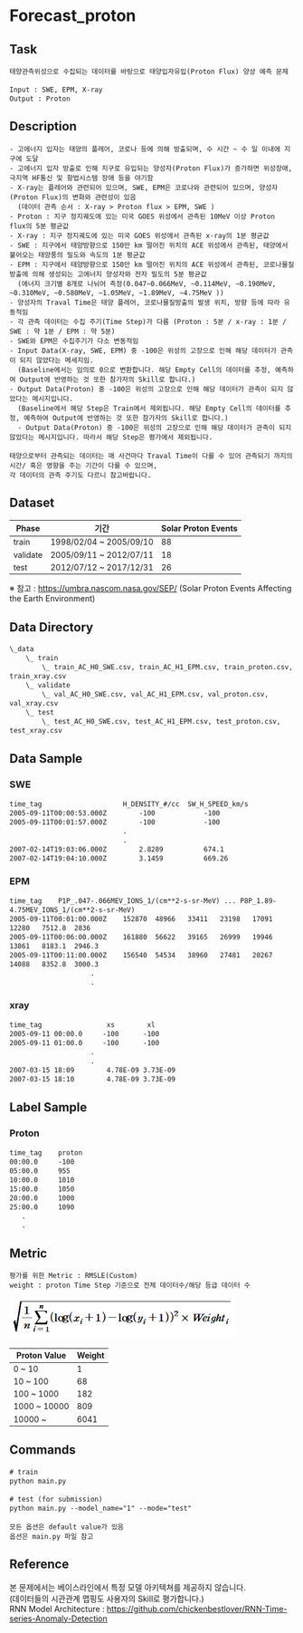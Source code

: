 # Forecast_proton

## Task
```
태양관측위성으로 수집되는 데이터를 바탕으로 태양입자유입(Proton Flux) 양상 예측 문제

Input : SWE, EPM, X-ray 
Output : Proton
```
## Description
```
- 고에너지 입자는 태양의 플레어, 코로나 등에 의해 방출되며, 수 시간 ~ 수 일 이내에 지구에 도달
- 고에너지 입자 방출로 인해 지구로 유입되는 양성자(Proton Flux)가 증가하면 위성장애, 극지역 HF통신 및 항법시스템 장애 등을 야기함 
- X-ray는 플레어와 관련되어 있으며, SWE, EPM은 코로나와 관련되어 있으며, 양성자(Proton Flux)의 변화와 관련성이 있음
  (데이터 관측 순서 : X-ray > Proton flux > EPM, SWE ) 
- Proton : 지구 정지궤도에 있는 미국 GOES 위성에서 관측된 10MeV 이상 Proton flux의 5분 평균값
- X-ray : 지구 정지궤도에 있는 미국 GOES 위성에서 관측된 x-ray의 1분 평균값
- SWE : 지구에서 태양방향으로 150만 km 떨어진 위치의 ACE 위성에서 관측된, 태양에서 불어오는 태양풍의 밀도와 속도의 1분 평균값
- EPM : 지구에서 태양방향으로 150만 km 떨어진 위치의 ACE 위성에서 관측된, 코로나물질방출에 의해 생성되는 고에너지 양성자와 전자 밀도의 5분 평균값
  (에너지 크기별 8개로 나뉘어 측정(0.047~0.066MeV, ~0.114MeV, ~0.190MeV, ~0.310MeV, ~0.580MeV, ~1.05MeV, ~1.89MeV, ~4.75MeV ))
- 양성자의 Traval Time은 태양 플레어, 코로나물질방출의 발생 위치, 방향 등에 따라 유동적임
- 각 관측 데이터는 수집 주기(Time Step)가 다름 (Proton : 5분 / x-ray : 1분 / SWE : 약 1분 / EPM : 약 5분)
- SWE와 EPM은 수집주기가 다소 변동적임
- Input Data(X-ray, SWE, EPM) 중 -100은 위성의 고장으로 인해 해당 데이터가 관측이 되지 않았다는 메세지임. 
  (Baseline에서는 임의로 0으로 변환합니다. 해당 Empty Cell의 데이터를 추정, 예측하여 Output에 반영하는 것 또한 참가자의 Skill로 합니다.)
- Output Data(Proton) 중 -100은 위성의 고장으로 인해 해당 데이터가 관측이 되지 않았다는 메시지입니다. 
  (Baseline에서 해당 Step은 Train에서 제외됩니다. 해당 Empty Cell의 데이터를 추정, 예측하여 Output에 반영하는 것 또한 참가자의 Skill로 합니다.)
  - Output Data(Proton) 중 -100은 위성의 고장으로 인해 해당 데이터가 관측이 되지 않았다는 메시지입니다. 따라서 해당 Step은 평가에서 제외됩니다.

태양으로부터 관측되는 데이터는 매 사건마다 Traval Time이 다를 수 있어 관측되기 까지의 시간/ 혹은 영향을 주는 기간이 다를 수 있으며, 
각 데이터의 관측 주기도 다르니 참고바랍니다.
```


## Dataset
| Phase | 기간 | Solar Proton Events |
| - | - | - |
| train | 1998/02/04 ~ 2005/09/10 | 88 |
| validate | 2005/09/11 ~ 2012/07/11 | 18 |
| test | 2012/07/12 ~ 2017/12/31 | 26 |

※ 참고 : https://umbra.nascom.nasa.gov/SEP/ (Solar Proton Events Affecting the Earth Environment)


## Data Directory
```
\_data
    \_ train
        \_ train_AC_H0_SWE.csv, train_AC_H1_EPM.csv, train_proton.csv, train_xray.csv
    \_ validate
        \_ val_AC_H0_SWE.csv, val_AC_H1_EPM.csv, val_proton.csv, val_xray.csv
    \_ test
        \_ test_AC_H0_SWE.csv, test_AC_H1_EPM.csv, test_proton.csv, test_xray.csv

```

## Data Sample
### SWE
```
time_tag	                H_DENSITY_#/cc	SW_H_SPEED_km/s
2005-09-11T00:00:53.000Z	    -100	        -100
2005-09-11T00:01:57.000Z	    -100	        -100
                            .
                            .
2007-02-14T19:03:06.000Z	    2.8289	        674.1
2007-02-14T19:04:10.000Z	    3.1459	        669.26
```

### EPM
```
time_tag	P1P_.047-.066MEV_IONS_1/(cm**2-s-sr-MeV) ... P8P_1.89-4.75MEV_IONS_1/(cm**2-s-sr-MeV)
2005-09-11T00:01:00.000Z	152870	48966	33411	23198	17091	12280	7512.8	2836
2005-09-11T00:06:00.000Z	161880	56622	39165	26999	19946	13861	8183.1	2946.3
2005-09-11T00:11:00.000Z	156540	54534	38960	27481	20267	14088	8352.8	3000.3
                    .
                    .
```

### xray
```
time_tag	            xs	      xl
2005-09-11 00:00.0	   -100      -100
2005-09-11 01:00.0	   -100	     -100
                    .
                    .
2007-03-15 18:09        4.78E-09 3.73E-09
2007-03-15 18:10        4.78E-09 3.73E-09
```


## Label Sample
### Proton
```
time_tag    proton
00:00.0     -100
05:00.0     955
10:00.0     1010
15:00.0     1050
20:00.0     1000
25:00.0     1090
   .
   .
```

## Metric
```
평가를 위한 Metric : RMSLE(Custom)
weight : proton Time Step 기준으로 전체 데이터수/해당 등급 데이터 수
```
<img width=400 src="RMSE_Custom.png"/>

| Proton Value | Weight |
| - | - |
| 0 ~ 10 | 1 | 
| 10 ~ 100 | 68 |
| 100 ~ 1000 | 182 |
| 1000 ~ 10000 | 809 |
| 10000 ~ | 6041 |

## Commands
```
# train
python main.py 

# test (for submission)
python main.py --model_name="1" --mode="test"

모든 옵션은 default value가 있음
옵션은 main.py 파일 참고
```

## Reference
본 문제에서는 베이스라인에서 특정 모델 아키텍쳐를 제공하지 않습니다. \
(데이터들의 시관관계 맵핑도 사용자의 Skill로 평가합니다.) \
RNN Model Architecture : https://github.com/chickenbestlover/RNN-Time-series-Anomaly-Detection

